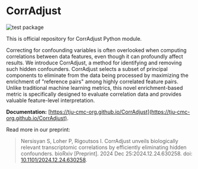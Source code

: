 # CorrAdjust

![test package](https://github.com/TJU-CMC-Org/CorrAdjust/actions/workflows/python-package.yml/badge.svg)

This is official repository for CorrAdjust Python module.

Correcting for confounding variables is often overlooked when computing correlations between data features, even though it can profoundly affect results. We introduce CorrAdjust, a method for identifying and removing such hidden confounders. CorrAdjust selects a subset of principal components to eliminate from the data being processed by maximizing the enrichment of "reference pairs" among highly correlated feature pairs. Unlike traditional machine learning metrics, this novel enrichment-based metric is specifically designed to evaluate correlation data and provides valuable feature-level interpretation.

**Documentation:** [https://tju-cmc-org.github.io/CorrAdjust](https://tju-cmc-org.github.io/CorrAdjust).

Read more in our preprint:
> Nersisyan S, Loher P, Rigoutsos I. CorrAdjust unveils biologically relevant transcriptomic correlations by efficiently eliminating hidden confounders. bioRxiv \[Preprint\]. 2024 Dec 25:2024.12.24.630258. doi: [10.1101/2024.12.24.630258](https://doi.org/10.1101/2024.12.24.630258).
